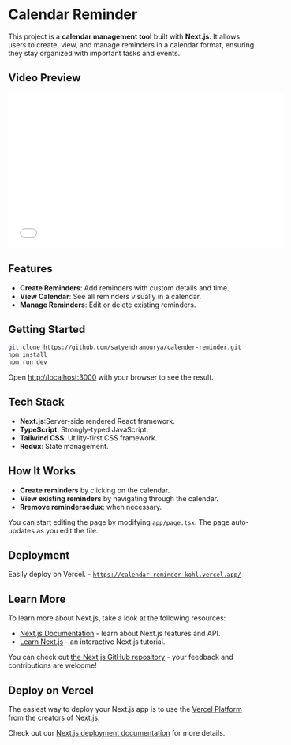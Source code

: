 # Calendar Reminder

This project is a **calendar management tool** built with **Next.js**. It allows users to create, view, and manage reminders in a calendar format, ensuring they stay organized with important tasks and events.

## Video Preview

<iframe width="560" height="315" src="./calendar-reminder.mp4" frameborder="0" allow="autoplay; encrypted-media" allowfullscreen></iframe>


## Features
- **Create Reminders**: Add reminders with custom details and time.
- **View Calendar**: See all reminders visually in a calendar.
- **Manage Reminders**: Edit or delete existing reminders.

## Getting Started

```bash
git clone https://github.com/satyendramourya/calender-reminder.git
npm install
npm run dev
```

Open [http://localhost:3000](http://localhost:3000) with your browser to see the result.

## Tech Stack
- **Next.js**:Server-side rendered React framework.
- **TypeScript**: Strongly-typed JavaScript.
- **Tailwind CSS**: Utility-first CSS framework.
- **Redux**: State management.

## How It Works
- **Create reminders** by clicking on the calendar.
- **View existing reminders** by navigating through the calendar.
- **Rremove remindersedux**: when necessary.

You can start editing the page by modifying `app/page.tsx`. The page auto-updates as you edit the file.



## Deployment
Easily deploy on Vercel. - [`https://calendar-reminder-kohl.vercel.app/`](https://calendar-reminder-kohl.vercel.app/)

## Learn More

To learn more about Next.js, take a look at the following resources:

- [Next.js Documentation](https://nextjs.org/docs) - learn about Next.js features and API.
- [Learn Next.js](https://nextjs.org/learn) - an interactive Next.js tutorial.

You can check out [the Next.js GitHub repository](https://github.com/vercel/next.js) - your feedback and contributions are welcome!

## Deploy on Vercel

The easiest way to deploy your Next.js app is to use the [Vercel Platform](https://vercel.com/new?utm_medium=default-template&filter=next.js&utm_source=create-next-app&utm_campaign=create-next-app-readme) from the creators of Next.js.

Check out our [Next.js deployment documentation](https://nextjs.org/docs/app/building-your-application/deploying) for more details.
